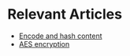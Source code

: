 # Relevant Articles

- [Encode and hash content](https://help.hcltechsw.com/docs/voltscript/early-access/howto/extensions/hash/.html)
- [AES encryption](https://help.hcltechsw.com/docs/voltscript/early-access/howto/extensions/encrypt.html)